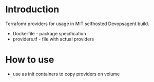 # Introduction
Terrafomr providers for usage in MIT selfhosted Devopsagent build.

* Dockerfile    - package specification
* providers.tf  - file with actual providers




# How to use
- use as init containers to copy providers on volume

